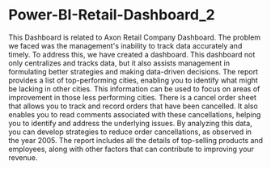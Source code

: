 # Power-BI-Retail-Dashboard_2
This Dashboard is related to Axon Retail Company Dashboard.
The problem we faced was the management's inability to track data accurately and timely. To address this, we have created a dashboard. This dashboard not only centralizes and tracks data, but it also assists management in formulating better strategies and making data-driven decisions.
The report provides a list of top-performing cities, enabling you to identify what might be lacking in other cities. This information can be used to focus on areas of improvement in those less performing cities.
There is a cancel order sheet that allows you to track and record orders that have been cancelled. It also enables you to read comments associated with these cancellations, helping you to identify and address the underlying issues. By analyzing this data, you can develop strategies to reduce order cancellations, as observed in the year 2005.
The report includes all the details of top-selling products and employees, along with other factors that can contribute to improving your revenue.
